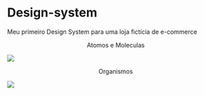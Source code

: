 # Design-system
Meu primeiro Design System para uma loja fictícia  de e-commerce

<p align="center"> 
Atomos e Moleculas
</p>
<img src="https://github.com/Lucaswsb/Design-system/assets/123111676/6c43173c-b7c0-433c-ae8f-c4d16ec10797">

<p align="center"> 
Organismos
</p>

<img src="https://github.com/Lucaswsb/Design-system/assets/123111676/fd75cd31-bf5a-4e0b-93bc-5b17a09e74e9">
